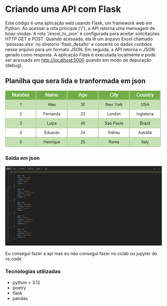 # Criando uma API com Flask 

Este código é uma aplicação web usando Flask, um framework web em Python. Ao acessar a rota principal ('/'), a API retorna uma mensagem de boas-vindas. A rota '/excel_to_json' é configurada para aceitar solicitações HTTP GET e POST. Quando acessada, ela lê um arquivo Excel chamado 'pessoas.xlsx' no diretório 'flask_desafio' e converte os dados contidos nesse arquivo para um formato JSON. Em seguida, a API retorna o JSON gerado como resposta. A aplicação Flask é executada localmente e pode ser acessada em [http://localhost:5000]() quando em modo de depuração (debug).

## Planilha que sera lida e tranformada em json

![1704265862679](image/README/1704265862679.png)

### Saida em json

![1704266319464](image/README/1704266319464.png)

Eu consegui fazer a api mas eu não consegui fazer no colab ou jupyter do vs code

### Tecnologias utilizadas

- python = 3.12
- poetry
- flask
- pandas
